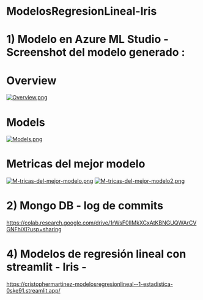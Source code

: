 # ModelosRegresionLineal-Iris

# 1) Modelo en Azure ML Studio  - Screenshot del modelo generado :
# Overview
[![Overview.png](https://i.postimg.cc/NFndYPXZ/Overview.png)](https://postimg.cc/30gXF1nZ)

# Models
[![Models.png](https://i.postimg.cc/VsZGj5h4/Models.png)](https://postimg.cc/rzWNTyMt)

# Metricas del mejor modelo
[![M-tricas-del-mejor-modelo.png](https://i.postimg.cc/8ccZ2V7h/M-tricas-del-mejor-modelo.png)](https://postimg.cc/rR6G43Cm)
[![M-tricas-del-mejor-modelo2.png](https://i.postimg.cc/4NK8wskG/M-tricas-del-mejor-modelo2.png)](https://postimg.cc/2VDFSpS9)

# 2) Mongo DB -  log de commits
https://colab.research.google.com/drive/1rWsF0IIMkXCxAtKBNGUQWArCVGNFhiXI?usp=sharing

# 4) Modelos de regresión lineal con streamlit - Iris - 
https://cristophermartinez-modelosregresionlineal--1-estadistica-0ske91.streamlit.app/


